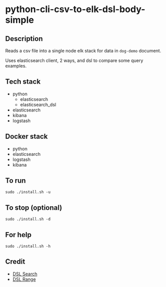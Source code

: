 # python-cli-csv-to-elk-dsl-body-simple

## Description
Reads a csv file into a single node elk stack for data in `dog-demo` document.

Uses elasticsearch client, 2 ways, and dsl to compare some query examples.

## Tech stack
- python
    - elasticsearch
    - elasticsearch_dsl
- elasticsearch
- kibana
- logstash

## Docker stack
- python
- elasticsearch
- logstash
- kibana

## To run
`sudo ./install.sh -u`

## To stop (optional)
`sudo ./install.sh -d`

## For help
`sudo ./install.sh -h`

## Credit
- [DSL Search](https://medium.com/@kartik.puri95/a-ninja-way-to-use-elasticsearch-with-python-40a1e841e859)
- [DSL Range](https://stackoverflow.com/questions/43368586/range-query-in-elasticsearch-dsl-by-integer-field)